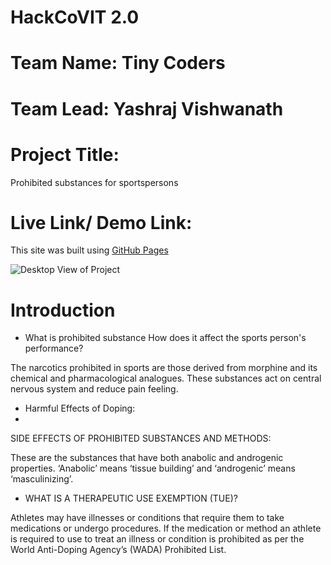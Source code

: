 # HackCoVIT 2.0

# Team Name: Tiny Coders
# Team Lead: Yashraj Vishwanath

# Project Title:
Prohibited substances for sportspersons

# Live Link/ Demo Link:
This site was built using [GitHub Pages](https://yashrajv17.github.io/gym_website/)

![Desktop View of Project](https://user-images.githubusercontent.com/91608542/161697361-d24668bf-6c63-41fe-968a-d4588cbd47ff.png)

# Introduction

-  What is prohibited substance How does it affect the sports person's performance?

The narcotics prohibited in sports are those derived from morphine and its chemical and pharmacological analogues. These substances act on central nervous system and reduce pain feeling.
 - Harmful Effects of Doping:
 - 
SIDE EFFECTS OF PROHIBITED SUBSTANCES AND METHODS:

These are the substances that have both anabolic and androgenic properties. ‘Anabolic’ means ‘tissue building’ and ‘androgenic’ means ‘masculinizing’.
 - WHAT IS A THERAPEUTIC USE EXEMPTION (TUE)? 

Athletes may have illnesses or conditions that require them to take medications or undergo procedures. If the medication or method an athlete is required to use to treat an illness or condition is prohibited as per the World Anti-Doping Agency’s (WADA) Prohibited List.


